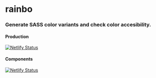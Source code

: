 # rainbo 
### Generate SASS color variants and check color accesibility. 

#### Production
[![Netlify Status](https://api.netlify.com/api/v1/badges/3775f360-296a-4975-b458-1d57426f1a7b/deploy-status)](https://app.netlify.com/sites/rainbo/deploys)

#### Components 
[![Netlify Status](https://api.netlify.com/api/v1/badges/ce90d677-9bee-4d00-bf1d-05c12a66baf4/deploy-status)](https://app.netlify.com/sites/rainbo-components/deploys)
